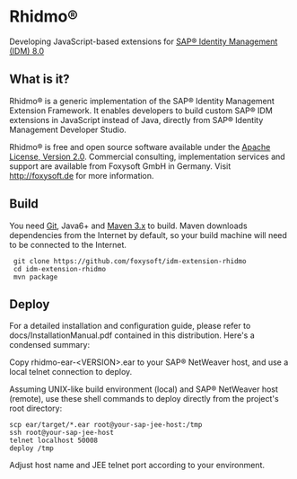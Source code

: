 # Rhidmo&reg;
Developing JavaScript-based extensions for [SAP&reg; Identity Management (IDM) 8.0](http://go.sap.com/product/technology-platform/identity-management.html)

## What is it?
Rhidmo&reg; is a generic implementation of the SAP&reg; Identity Management Extension Framework. It enables developers to build custom SAP&reg; IDM extensions in JavaScript instead of Java, directly from SAP&reg; Identity Management Developer Studio.

Rhidmo&reg; is free and open source software available under the [Apache License, Version 2.0](https://www.apache.org/licenses/LICENSE-2.0.txt). Commercial consulting, implementation services and support are available from Foxysoft GmbH in Germany. Visit http://foxysoft.de for more information.

## Build
You need [Git](https://git-scm.com/), Java6+ and [Maven 3.x](https://maven.apache.org/) to build. Maven downloads dependencies from the Internet by default, so your build machine will need to be connected to the Internet.

     git clone https://github.com/foxysoft/idm-extension-rhidmo
     cd idm-extension-rhidmo
     mvn package
     
## Deploy
For a detailed installation and configuration guide, please refer to docs/InstallationManual.pdf contained in this distribution. Here's a condensed summary:

Copy rhidmo-ear-&lt;VERSION&gt;.ear to your SAP&reg; NetWeaver host, and use a local telnet connection to deploy.

Assuming UNIX-like build environment (local) and SAP&reg; NetWeaver host (remote), use these shell commands to deploy directly from the project's root directory:

    scp ear/target/*.ear root@your-sap-jee-host:/tmp
    ssh root@your-sap-jee-host
    telnet localhost 50008
    deploy /tmp

Adjust host name and JEE telnet port according to your environment.
    
